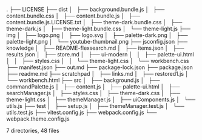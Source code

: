 .
├── LICENSE
├── dist
│   ├── background.bundle.js
│   ├── content.bundle.css
│   ├── content.bundle.js
│   ├── content.bundle.js.LICENSE.txt
│   ├── theme-dark.bundle.css
│   ├── theme-dark.js
│   ├── theme-light.bundle.css
│   └── theme-light.js
├── img
│   ├── logo.png
│   ├── logo.svg
│   ├── palette-dark.png
│   ├── palette-light.png
│   └── youtube-thumbnail.png
├── jsconfig.json
├── knowledge
│   ├── README-flexsearch.md
│   ├── items.json
│   ├── results.json
│   ├── store.md
│   ├── ui-modern
│   │   ├── palette-ui.html
│   │   ├── styles.css
│   │   └── theme-light.css
│   └── workbench.css
├── manifest.json
├── out.md
├── package-lock.json
├── package.json
├── readme.md
├── scratchpad
│   ├── links.md
│   ├── restored1.js
│   └── workbench.html
├── src
│   ├── background.js
│   ├── commandPalette.js
│   ├── content.js
│   ├── palette-ui.html
│   ├── searchManager.js
│   ├── styles.css
│   ├── theme-dark.css
│   ├── theme-light.css
│   ├── themeManager.js
│   ├── uiComponents.js
│   └── utils.js
├── test
│   ├── setup.js
│   ├── themeManager.test.js
│   └── utils.test.js
├── vitest.config.js
├── webpack.config.js
└── webpack.theme.config.js

7 directories, 48 files
